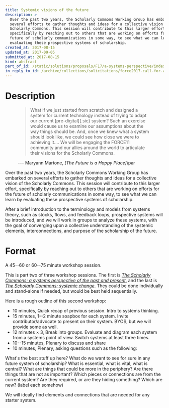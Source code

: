 ```yaml
---
title: Systemic visions of the future
description: >
  Over the past two years, the Scholarly Commons Working Group has embarked on
  several efforts to gather thoughts and ideas for a collective vision of the
  Scholarly Commons. This session will contribute to this larger effort,
  specifically by reaching out to others that are working on efforts for the
  future of scholarly communications in some way, to see what we can learn by
  evaluating these prospective systems of scholarship.
created_at: 2017-08-15
updated_at: 2017-09-05
submitted_at: 2017-08-15
kind: abstract
part_of_id: /static/solutions/proposals/F17/a-systems-perspective/index.*
in_reply_to_id: /archive/collections/solicitations/force2017-call-for-abstracts.warc.gz
---
```


# Description

<figure class="grab bq">

> What if we just started from scratch and designed a system for current
> technology instead of trying to adapt our current [pre-digital]{.sic} system?
> Such an exercise would cause us to examine our assumptions about the way
> things should be. And, once we knew what a system should look like, we could
> see how close we were to achieving it.… We will be engaging the FORCE11
> community and our allies around the world to articulate their visions for the
> Scholarly Commons.

<figcaption>--- Maryann Martone, <cite>[The Future is a Happy Place]</cite>\par</figcaption>
</figure>

Over the past two years, the Scholarly Commons Working Group has embarked on
several efforts to gather thoughts and ideas for a collective vision of the
Scholarly Commons. This session will contribute to this larger effort,
specifically by reaching out to others that are working on efforts for the
future of scholarly communications in some way, to see what we can learn by
evaluating these prospective systems of scholarship.

After a brief introduction to the terminology and models from systems theory,
such as stocks, flows, and feedback loops, prospective systems will be
introduced, and we will work in groups to analyze these systems, with the goal
of converging upon a collective understanding of the systemic elements,
interconnections, and purpose of the scholarship of the future.

# Format

A 45--60 or 60--75 minute workshop session.

This is part two of three workshop sessions. The first is <cite>[The Scholarly
Commons: a systems perspective of the past and present][1]</cite>, and the last
is <cite>[The Scholarly Commons: systemic change][3]</cite>. They could be done
individually and stand-alone if needed, but would be best held sequentially.

Here is a rough outline of this second workshop:

- 10 minutes, Quick recap of previous session. Intro to systems thinking.
- 15 minutes, 1--2 minute soapbox for each system. Invite contributor/advocate to present on their system. BYOS, but we will provide some as well.
- 12 minutes × 3, Break into groups. Evaluate and diagram each system from a systems point of view. Switch systems at least three times.
- 10--15 minutes, Plenary to discuss and share
- 10 minutes, Plenary, asking questions such as the following:

What's the best stuff up here? What do we want to see for sure in any future
system of scholarship? What is essential, what is vital, what is central? What
are things that could be more in the periphery? Are there things that are not
as important? Which pieces or connections are from the current system? Are they
required, or are they hiding something? Which are new? (label each somehow)

We will ideally find elements and connections that are needed for any starter
system.

[The Future is a Happy Place]: <https://www.force11.org/blog/future-happy-place>
[1]: <../1/>
[3]: <../3/>
